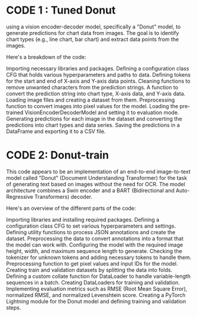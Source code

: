 # CODE 1 : Tuned Donut
using a vision encoder-decoder model, specifically a "Donut" model, to generate predictions for chart data from images. The goal is to identify chart types (e.g., line chart, bar chart) and extract data points from the images.

Here's a breakdown of the code:

Importing necessary libraries and packages.
Defining a configuration class CFG that holds various hyperparameters and paths to data.
Defining tokens for the start and end of X-axis and Y-axis data points.
Cleaning functions to remove unwanted characters from the prediction strings.
A function to convert the prediction string into chart type, X-axis data, and Y-axis data.
Loading image files and creating a dataset from them.
Preprocessing function to convert images into pixel values for the model.
Loading the pre-trained VisionEncoderDecoderModel and setting it to evaluation mode.
Generating predictions for each image in the dataset and converting the predictions into chart types and data series.
Saving the predictions in a DataFrame and exporting it to a CSV file.

# CODE 2: Donut-train
This code appears to be an implementation of an end-to-end image-to-text model called "Donut" (Document Understanding Transformer) for the task of generating text based on images without the need for OCR. The model architecture combines a Swin encoder and a BART (Bidirectional and Auto-Regressive Transformers) decoder.

Here's an overview of the different parts of the code:

Importing libraries and installing required packages.
Defining a configuration class CFG to set various hyperparameters and settings.
Defining utility functions to process JSON annotations and create the dataset.
Preprocessing the data to convert annotations into a format that the model can work with.
Configuring the model with the required image height, width, and maximum sequence length to generate.
Checking the tokenizer for unknown tokens and adding necessary tokens to handle them.
Preprocessing function to get pixel values and input IDs for the model.
Creating train and validation datasets by splitting the data into folds.
Defining a custom collate function for DataLoader to handle variable-length sequences in a batch.
Creating DataLoaders for training and validation.
Implementing evaluation metrics such as RMSE (Root Mean Square Error), normalized RMSE, and normalized Levenshtein score.
Creating a PyTorch Lightning module for the Donut model and defining training and validation steps.

